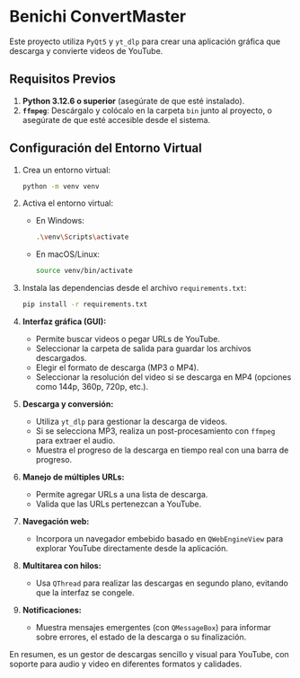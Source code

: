 # Benichi ConvertMaster

Este proyecto utiliza `PyQt5` y `yt_dlp` para crear una aplicación gráfica que descarga y convierte videos de YouTube.

## Requisitos Previos

1. **Python 3.12.6 o superior** (asegúrate de que esté instalado).
2. **`ffmpeg`**: Descárgalo y colócalo en la carpeta `bin` junto al proyecto, o asegúrate de que esté accesible desde el sistema.

## Configuración del Entorno Virtual

1. Crea un entorno virtual:
   ```bash
   python -m venv venv
   ```

2. Activa el entorno virtual:
   - En Windows:
     ```bash
     .\venv\Scripts\activate
     ```
   - En macOS/Linux:
     ```bash
     source venv/bin/activate
     ```

3. Instala las dependencias desde el archivo `requirements.txt`:
   ```bash
   pip install -r requirements.txt
   ```

1. **Interfaz gráfica (GUI):**
   - Permite buscar videos o pegar URLs de YouTube.
   - Seleccionar la carpeta de salida para guardar los archivos descargados.
   - Elegir el formato de descarga (MP3 o MP4).
   - Seleccionar la resolución del video si se descarga en MP4 (opciones como 144p, 360p, 720p, etc.).

2. **Descarga y conversión:**
   - Utiliza `yt_dlp` para gestionar la descarga de videos.
   - Si se selecciona MP3, realiza un post-procesamiento con `ffmpeg` para extraer el audio.
   - Muestra el progreso de la descarga en tiempo real con una barra de progreso.

3. **Manejo de múltiples URLs:**
   - Permite agregar URLs a una lista de descarga.
   - Valida que las URLs pertenezcan a YouTube.

4. **Navegación web:**
   - Incorpora un navegador embebido basado en `QWebEngineView` para explorar YouTube directamente desde la aplicación.

5. **Multitarea con hilos:**
   - Usa `QThread` para realizar las descargas en segundo plano, evitando que la interfaz se congele.

6. **Notificaciones:**
   - Muestra mensajes emergentes (con `QMessageBox`) para informar sobre errores, el estado de la descarga o su finalización.

En resumen, es un gestor de descargas sencillo y visual para YouTube, con soporte para audio y video en diferentes formatos y calidades.
